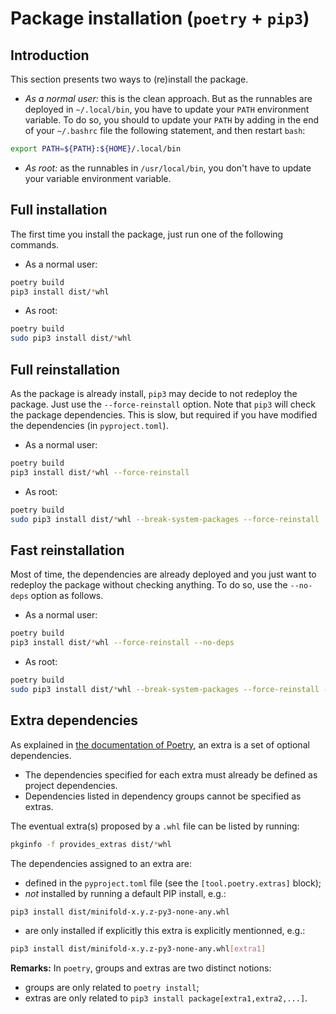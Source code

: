 # Package installation (`poetry` + `pip3`)
## Introduction

This section presents two ways to (re)install the package.

* _As a normal user:_ this is the clean approach. But as the runnables are deployed in `~/.local/bin`, you have to update your `PATH` environment variable. To do so, you should to update your `PATH` by adding in the end of your `~/.bashrc` file the following statement, and then restart `bash`:

```bash
export PATH=${PATH}:${HOME}/.local/bin
```

* _As root:_ as the runnables in `/usr/local/bin`, you don't have to update your variable environment variable.

## Full installation

The first time you install the package, just run one of the following commands.

* As a normal user:

```bash
poetry build
pip3 install dist/*whl
```

* As root:

```bash
poetry build
sudo pip3 install dist/*whl
```

## Full reinstallation

As the package is already install, `pip3` may decide to not redeploy the package. Just use the `--force-reinstall` option. Note that `pip3` will check the package dependencies. This is slow, but required if you have modified the dependencies (in `pyproject.toml`).

* As a normal user:
```bash
poetry build
pip3 install dist/*whl --force-reinstall
```
* As root:
```bash
poetry build
sudo pip3 install dist/*whl --break-system-packages --force-reinstall
```

## Fast reinstallation

Most of time, the dependencies are already deployed and you just want to redeploy the package without checking anything. To do so, use the `--no-deps` option as follows.

* As a normal user:
```bash
poetry build
pip3 install dist/*whl --force-reinstall --no-deps
```
* As root:
```bash
poetry build
sudo pip3 install dist/*whl --break-system-packages --force-reinstall --no-deps
```

## Extra dependencies

As explained in [the documentation of Poetry](https://python-poetry.org/docs/pyproject/#extras), an extra is a set of optional dependencies.
* The dependencies specified for each extra must already be defined as project dependencies. 
* Dependencies listed in dependency groups cannot be specified as extras.

The eventual extra(s) proposed by a `.whl` file can be listed by running:

```bash
pkginfo -f provides_extras dist/*whl
```

The dependencies assigned to an extra are:

* defined in the `pyproject.toml` file (see the `[tool.poetry.extras]` block);
* _not_ installed by running a default PIP install, e.g.:

```bash
pip3 install dist/minifold-x.y.z-py3-none-any.whl
```

* are only installed if explicitly this extra is explicitly mentionned, e.g.:

```bash
pip3 install dist/minifold-x.y.z-py3-none-any.whl[extra1] 
```

__Remarks:__  In `poetry`, groups and extras are two distinct notions:

* groups are only related to `poetry install`;
* extras are only related to `pip3 install package[extra1,extra2,...]`.
